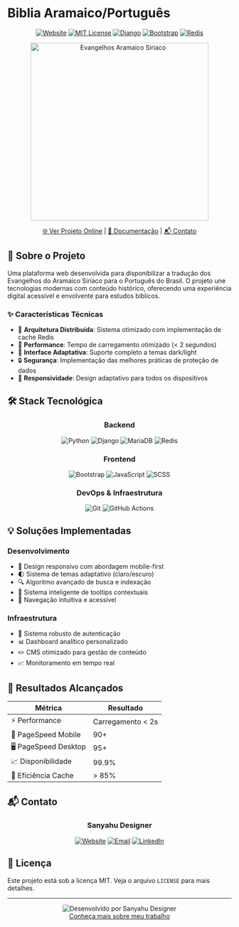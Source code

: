 # Biblia Aramaico/Português

<div align="center">

[![Website](https://img.shields.io/website?url=https%3A%2F%2Fevangelhos.netsarym.com.br&up_message=online&down_message=offline&style=for-the-badge)](https://evangelhos.netsarym.com.br)
[![MIT License](https://img.shields.io/badge/License-MIT-green.svg?style=for-the-badge)](LICENSE)
[![Django](https://img.shields.io/badge/Django-092E20?style=for-the-badge&logo=django&logoColor=white)](https://www.djangoproject.com/)
[![Bootstrap](https://img.shields.io/badge/Bootstrap-563D7C?style=for-the-badge&logo=bootstrap&logoColor=white)](https://getbootstrap.com/)
[![Redis](https://img.shields.io/badge/Redis-DC382D?style=for-the-badge&logo=redis&logoColor=white)](https://redis.io/)

<p align="center">
  <a href="https://evangelhos.netsarym.com.br">
    <img src="https://placehold.co/400x200/3498db/ffffff?text=Evangelhos+Aramaico+Siriaco" alt="Evangelhos Aramaico Siriaco" width="400"/>
  </a>
</p>

[🌐 Ver Projeto Online](https://evangelhos.netsarym.com.br) | [📖 Documentação](#) | [📬 Contato](#contato)

</div>

## 🌟 Sobre o Projeto

Uma plataforma web desenvolvida para disponibilizar a tradução dos Evangelhos do Aramaico Siríaco para o Português do Brasil. O projeto une tecnologias modernas com conteúdo histórico, oferecendo uma experiência digital acessível e envolvente para estudos bíblicos.

### ✨ Características Técnicas

- 🎯 **Arquitetura Distribuída**: Sistema otimizado com implementação de cache Redis
- 🚀 **Performance**: Tempo de carregamento otimizado (< 2 segundos)
- 🎨 **Interface Adaptativa**: Suporte completo a temas dark/light
- 🔒 **Segurança**: Implementação das melhores práticas de proteção de dados
- 📱 **Responsividade**: Design adaptativo para todos os dispositivos

## 🛠️ Stack Tecnológica

<div align="center">

### Backend
![Python](https://img.shields.io/badge/Python-3776AB?style=for-the-badge&logo=python&logoColor=white)
![Django](https://img.shields.io/badge/Django-092E20?style=for-the-badge&logo=django&logoColor=white)
![MariaDB](https://img.shields.io/badge/MariaDB-003545?style=for-the-badge&logo=mariadb&logoColor=white)
![Redis](https://img.shields.io/badge/Redis-DC382D?style=for-the-badge&logo=redis&logoColor=white)

### Frontend
![Bootstrap](https://img.shields.io/badge/Bootstrap-563D7C?style=for-the-badge&logo=bootstrap&logoColor=white)
![JavaScript](https://img.shields.io/badge/JavaScript-F7DF1E?style=for-the-badge&logo=javascript&logoColor=black)
![SCSS](https://img.shields.io/badge/SCSS-CC6699?style=for-the-badge&logo=sass&logoColor=white)

### DevOps & Infraestrutura
![Git](https://img.shields.io/badge/Git-F05032?style=for-the-badge&logo=git&logoColor=white)
![GitHub Actions](https://img.shields.io/badge/GitHub_Actions-2088FF?style=for-the-badge&logo=github-actions&logoColor=white)

</div>

## 💡 Soluções Implementadas

### Desenvolvimento
- 📱 Design responsivo com abordagem mobile-first
- 🌓 Sistema de temas adaptativo (claro/escuro)
- 🔍 Algoritmo avançado de busca e indexação
- 💭 Sistema inteligente de tooltips contextuais
- 📖 Navegação intuitiva e acessível

### Infraestrutura
- 🔐 Sistema robusto de autenticação
- 📊 Dashboard analítico personalizado
- ✏️ CMS otimizado para gestão de conteúdo
- 📈 Monitoramento em tempo real

## 🚀 Resultados Alcançados

<div align="center">

| Métrica | Resultado |
|---------|-----------|
| ⚡ Performance | Carregamento < 2s |
| 📱 PageSpeed Mobile | 90+ |
| 🖥️ PageSpeed Desktop | 95+ |
| 📈 Disponibilidade | 99.9% |
| 🎯 Eficiência Cache | > 85% |

</div>

## 📬 Contato

<div align="center">

### **Sanyahu Designer**

[![Website](https://img.shields.io/badge/Portfolio-000000?style=for-the-badge&logo=About.me&logoColor=white)](https://sanyahudesigner.com.br)
[![Email](https://img.shields.io/badge/Email-D14836?style=for-the-badge&logo=gmail&logoColor=white)](mailto:arte@sanyahudesigner.com.br)
[![LinkedIn](https://img.shields.io/badge/LinkedIn-0077B5?style=for-the-badge&logo=linkedin&logoColor=white)](https://www.linkedin.com/in/sanyahu)

</div>

## 📜 Licença

Este projeto está sob a licença MIT. Veja o arquivo `LICENSE` para mais detalhes.

---

<p align="center">
    <img src="https://img.shields.io/badge/Desenvolvido%20por-Sanyahu%20Designer-blue?style=for-the-badge" alt="Desenvolvido por Sanyahu Designer"/>
    <br/>
    <a href="https://sanyahudesigner.com.br">Conheça mais sobre meu trabalho</a>
</p>